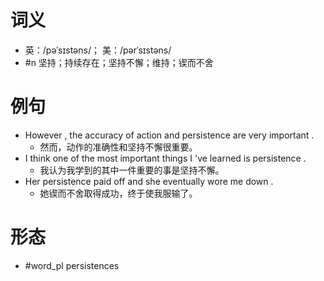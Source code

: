 # 词义
- 英：/pəˈsɪstəns/； 美：/pərˈsɪstəns/
- #n 坚持；持续存在；坚持不懈；维持；锲而不舍
# 例句
- However , the accuracy of action and persistence are very important .
	- 然而，动作的准确性和坚持不懈很重要。
- I think one of the most important things I 've learned is persistence .
	- 我认为我学到的其中一件重要的事是坚持不懈。
- Her persistence paid off and she eventually wore me down .
	- 她锲而不舍取得成功，终于使我服输了。
# 形态
- #word_pl persistences
